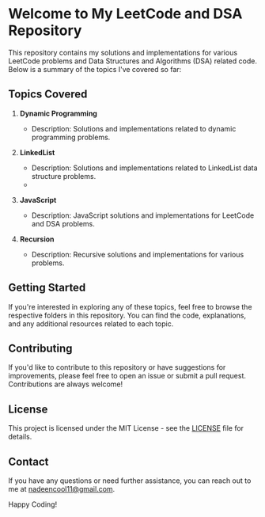 # Welcome to My LeetCode and DSA Repository

This repository contains my solutions and implementations for various LeetCode problems and Data Structures and Algorithms (DSA) related code. Below is a summary of the topics I've covered so far:

## Topics Covered

1. **Dynamic Programming**
   - Description: Solutions and implementations related to dynamic programming problems.

2. **LinkedList**
   - Description: Solutions and implementations related to LinkedList data structure problems.
   - 
3. **JavaScript**
   - Description: JavaScript solutions and implementations for LeetCode and DSA problems.

4. **Recursion**
   - Description: Recursive solutions and implementations for various problems.

## Getting Started

If you're interested in exploring any of these topics, feel free to browse the respective folders in this repository. You can find the code, explanations, and any additional resources related to each topic.

## Contributing

If you'd like to contribute to this repository or have suggestions for improvements, please feel free to open an issue or submit a pull request. Contributions are always welcome!

## License

This project is licensed under the MIT License - see the [LICENSE](LICENSE) file for details.

## Contact

If you have any questions or need further assistance, you can reach out to me at nadeencool11@gmail.com.

Happy Coding!
